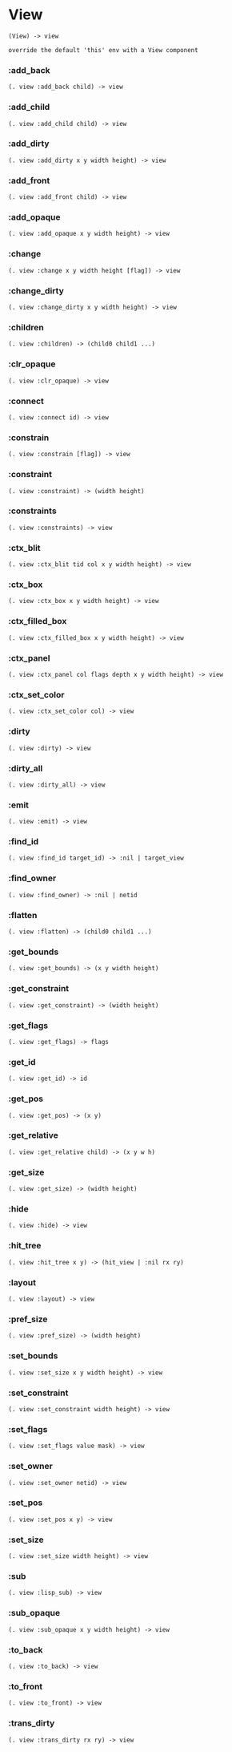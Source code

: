 # View

```code
(View) -> view

override the default 'this' env with a View component
```

### :add_back

```code
(. view :add_back child) -> view
```

### :add_child

```code
(. view :add_child child) -> view
```

### :add_dirty

```code
(. view :add_dirty x y width height) -> view
```

### :add_front

```code
(. view :add_front child) -> view
```

### :add_opaque

```code
(. view :add_opaque x y width height) -> view
```

### :change

```code
(. view :change x y width height [flag]) -> view
```

### :change_dirty

```code
(. view :change_dirty x y width height) -> view
```

### :children

```code
(. view :children) -> (child0 child1 ...)
```

### :clr_opaque

```code
(. view :clr_opaque) -> view
```

### :connect

```code
(. view :connect id) -> view
```

### :constrain

```code
(. view :constrain [flag]) -> view
```

### :constraint

```code
(. view :constraint) -> (width height)
```

### :constraints

```code
(. view :constraints) -> view
```

### :ctx_blit

```code
(. view :ctx_blit tid col x y width height) -> view
```

### :ctx_box

```code
(. view :ctx_box x y width height) -> view
```

### :ctx_filled_box

```code
(. view :ctx_filled_box x y width height) -> view
```

### :ctx_panel

```code
(. view :ctx_panel col flags depth x y width height) -> view
```

### :ctx_set_color

```code
(. view :ctx_set_color col) -> view
```

### :dirty

```code
(. view :dirty) -> view
```

### :dirty_all

```code
(. view :dirty_all) -> view
```

### :emit

```code
(. view :emit) -> view
```

### :find_id

```code
(. view :find_id target_id) -> :nil | target_view
```

### :find_owner

```code
(. view :find_owner) -> :nil | netid
```

### :flatten

```code
(. view :flatten) -> (child0 child1 ...)
```

### :get_bounds

```code
(. view :get_bounds) -> (x y width height)
```

### :get_constraint

```code
(. view :get_constraint) -> (width height)
```

### :get_flags

```code
(. view :get_flags) -> flags
```

### :get_id

```code
(. view :get_id) -> id
```

### :get_pos

```code
(. view :get_pos) -> (x y)
```

### :get_relative

```code
(. view :get_relative child) -> (x y w h)
```

### :get_size

```code
(. view :get_size) -> (width height)
```

### :hide

```code
(. view :hide) -> view
```

### :hit_tree

```code
(. view :hit_tree x y) -> (hit_view | :nil rx ry)
```

### :layout

```code
(. view :layout) -> view
```

### :pref_size

```code
(. view :pref_size) -> (width height)
```

### :set_bounds

```code
(. view :set_size x y width height) -> view
```

### :set_constraint

```code
(. view :set_constraint width height) -> view
```

### :set_flags

```code
(. view :set_flags value mask) -> view
```

### :set_owner

```code
(. view :set_owner netid) -> view
```

### :set_pos

```code
(. view :set_pos x y) -> view
```

### :set_size

```code
(. view :set_size width height) -> view
```

### :sub

```code
(. view :lisp_sub) -> view
```

### :sub_opaque

```code
(. view :sub_opaque x y width height) -> view
```

### :to_back

```code
(. view :to_back) -> view
```

### :to_front

```code
(. view :to_front) -> view
```

### :trans_dirty

```code
(. view :trans_dirty rx ry) -> view
```

